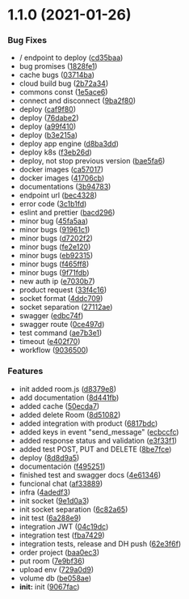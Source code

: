 # 1.1.0 (2021-01-26)


### Bug Fixes

* / endpoint to deploy ([cd35baa](https://github.com/fafagorg/messenger/commit/cd35baa00569c7ecbb25a9b6a3d8d8d78ee42c23))
* bug promises ([1828fe1](https://github.com/fafagorg/messenger/commit/1828fe1a5e19a6175050041165848288f04a0526))
* cache bugs ([03714ba](https://github.com/fafagorg/messenger/commit/03714ba173889be4110a763ae5d1f624a06b3dfc))
* cloud build bug ([2b72a34](https://github.com/fafagorg/messenger/commit/2b72a346b3e76aeee94e28b5b84d1e8349c352e7))
* commons const  ([1e5ace6](https://github.com/fafagorg/messenger/commit/1e5ace6f9500e9261b4639f295fd4691d105af18))
* connect and disconnect  ([9ba2f80](https://github.com/fafagorg/messenger/commit/9ba2f80e6f77510165e0db075042d0162b64b34e))
* deploy ([caf9f80](https://github.com/fafagorg/messenger/commit/caf9f8024b0e6a61c2f36b866b1235192f9d88b0))
* deploy ([76dabe2](https://github.com/fafagorg/messenger/commit/76dabe2470e0834ea5ae9fe87a4d774f81b17f97))
* deploy ([a99f410](https://github.com/fafagorg/messenger/commit/a99f410b0251d62599d3bfbd7916b4dbf59241d7))
* deploy  ([b3e215a](https://github.com/fafagorg/messenger/commit/b3e215ae86803c5f3ec8a87996c151c2eaed46cd))
* deploy app engine ([d8ba3dd](https://github.com/fafagorg/messenger/commit/d8ba3ddb35a8f6d80dfdb8262205af94d6e68c95))
* deploy k8s ([f3eb26d](https://github.com/fafagorg/messenger/commit/f3eb26da9eb4f6514e747217bc7caa01ce5c52c2))
* deploy, not stop previous version ([bae5fa6](https://github.com/fafagorg/messenger/commit/bae5fa69123e5b8adbb7ce9c1e8c266f2e2ecd95))
* docker images ([ca57017](https://github.com/fafagorg/messenger/commit/ca57017371ba8ac07001e8959809f6fd0b0525eb))
* docker images ([41706cb](https://github.com/fafagorg/messenger/commit/41706cb22aca650db9f2eae5169f8594eabe59bf))
* documentations ([3b94783](https://github.com/fafagorg/messenger/commit/3b947837362a4e7c1ab38d760f3f42456a872539))
* endpoint url ([bec4328](https://github.com/fafagorg/messenger/commit/bec4328985d10387244dae291dc5bd3b1945d3f4))
* error code ([3c1b1fd](https://github.com/fafagorg/messenger/commit/3c1b1fdc5d061716551bea9ecb463f52983e7412))
* eslint and prettier ([bacd296](https://github.com/fafagorg/messenger/commit/bacd2969b6915a5ff5f0558aeaa5b2191c5ae3f6))
* minor bug ([45fa5aa](https://github.com/fafagorg/messenger/commit/45fa5aa9f8ff44b4c7f07c42598cedbe67bfe732))
* minor bugs ([91961c1](https://github.com/fafagorg/messenger/commit/91961c18aa5f2d2c613c33683c7779c4b1afecc5))
* minor bugs ([d7202f2](https://github.com/fafagorg/messenger/commit/d7202f297927a0fda415e6e1faf1386770accc9a))
* minor bugs ([fe2e120](https://github.com/fafagorg/messenger/commit/fe2e12044d44f5da56057b6b0603c0cfcc0d7250))
* minor bugs ([eb92315](https://github.com/fafagorg/messenger/commit/eb923153739b487c90bd135eb3becfa7ffa193bf))
* minor bugs ([f465ff8](https://github.com/fafagorg/messenger/commit/f465ff806f836df93e0095d8d8b4797c487187f0))
* minor bugs ([9f71fdb](https://github.com/fafagorg/messenger/commit/9f71fdbf1da426d19c6864b43dfd1e756dc97474))
* new auth ip ([e7030b7](https://github.com/fafagorg/messenger/commit/e7030b7a04bf16a38ec885aedbda1ad56ba12e44))
* product request ([33f4c16](https://github.com/fafagorg/messenger/commit/33f4c161b225ba9b2924ad0e25d1c553fae7a1c1))
* socket format ([4ddc709](https://github.com/fafagorg/messenger/commit/4ddc7097d61e355b361fbd8fb1fa515398357f2a))
* socket separation ([27112ae](https://github.com/fafagorg/messenger/commit/27112ae95fab8c7b671af089fcf4a5b81c90d206))
* swagger ([edbc74f](https://github.com/fafagorg/messenger/commit/edbc74f553f44dfbfbb44ff9ada9b903c9126f28))
* swagger route ([0ce497d](https://github.com/fafagorg/messenger/commit/0ce497dce38a857849d8ddc022c8f805369d75c2))
* test command  ([ae7b3e1](https://github.com/fafagorg/messenger/commit/ae7b3e1c72defddbf3d7c540ad73a8d68bc501b5))
* timeout ([e402f70](https://github.com/fafagorg/messenger/commit/e402f70546c0c32efa33e14b718513eb3265e089))
* workflow ([9036500](https://github.com/fafagorg/messenger/commit/90365003e4db54aafc1ec840587e01f7e1dace98))


### Features

*  init added room.js ([d8379e8](https://github.com/fafagorg/messenger/commit/d8379e8a121c5a197efb1dfd058e76465871eaa4))
* add documentation  ([8d441fb](https://github.com/fafagorg/messenger/commit/8d441fbecf46b5befe33639f7e71ed62cbb965da))
* added cache ([50ecda7](https://github.com/fafagorg/messenger/commit/50ecda70b85402a663d78dcfb14d09d3c328bf58))
* added delete Room ([8d51082](https://github.com/fafagorg/messenger/commit/8d51082325a48db69136298e11abb11621062817))
* added integration with product  ([6817bdc](https://github.com/fafagorg/messenger/commit/6817bdc0ddee0d853d06ae6f8b141dd1ac117ecd))
* added keys in event "send_message" ([ecbccfc](https://github.com/fafagorg/messenger/commit/ecbccfc48a61c380e31f7ef4f1b629ad0c49fa18))
* added response status and validation ([e3f33f1](https://github.com/fafagorg/messenger/commit/e3f33f1fb6a83a7e1d3077b31b07379cf1ff5e4b))
* added test POST, PUT and DELETE ([8be7fce](https://github.com/fafagorg/messenger/commit/8be7fce2fd0c110951b4f95b5bfafedd3b16bc93))
* deploy ([8d8d9a5](https://github.com/fafagorg/messenger/commit/8d8d9a51ab095db0e15fa66a3054fdd4eddf8eda))
* documentación  ([f495251](https://github.com/fafagorg/messenger/commit/f49525144a2fdc0bdec92b15a073a7066e58d279))
* finished test and swagger docs ([4e61346](https://github.com/fafagorg/messenger/commit/4e61346b5a7240cb6563497b45eb5c01805a16d4))
* funcional chat ([af33889](https://github.com/fafagorg/messenger/commit/af338893ede0849c1c041e2f03b1a352dc0d9b4e))
* infra ([4adedf3](https://github.com/fafagorg/messenger/commit/4adedf37e86070d847ee62ef7cd040911e98a71e))
* init socket ([9e1d0a3](https://github.com/fafagorg/messenger/commit/9e1d0a3f2392c899e216bbc3c95ef89bcb51a302))
* init socket separation ([6c82a65](https://github.com/fafagorg/messenger/commit/6c82a654d5f631dcb939b5d9cfeccd8143057f9f))
* init test ([6a288e9](https://github.com/fafagorg/messenger/commit/6a288e98a2a925e7aa6b657a251b835064e1406e))
* integration JWT ([04c19dc](https://github.com/fafagorg/messenger/commit/04c19dcbdd83640f6cde2930871be7676952938f))
* integration test ([fba7429](https://github.com/fafagorg/messenger/commit/fba7429f0bfe13e26b2f917dff15547a7f6ec59c))
* integration tests, release and DH push ([62e3f6f](https://github.com/fafagorg/messenger/commit/62e3f6f75bd4358d766b029ce2c928ef8568afc0))
* order project  ([baa0ec3](https://github.com/fafagorg/messenger/commit/baa0ec3fd3cea3d10841aecb037a7f093f86318a))
* put room ([7e9bf36](https://github.com/fafagorg/messenger/commit/7e9bf3684b7cc0a48077d5f83447f2be1da9e43c))
* upload env ([729a0d9](https://github.com/fafagorg/messenger/commit/729a0d968abbe7cddfe9fcc45443157dd2dcd5bc))
* volume db ([be058ae](https://github.com/fafagorg/messenger/commit/be058aee5a2b1ea0655bd7c318a3d8ed9af143e4))
* **init:** init ([9067fac](https://github.com/fafagorg/messenger/commit/9067faccb8a5809c8977c506073827d1c0e86e30))



